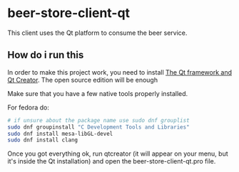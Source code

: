 # beer-store-client-qt

This client uses the Qt platform to consume the beer service.

## How do i run this

In order to make this project work, you need to install
[The Qt framework and Qt Creator](https://www.qt.io/download). The open source
edition will be enough

Make sure that you have a few native tools properly installed.

For fedora do:

```bash
# if unsure about the package name use sudo dnf grouplist
sudo dnf groupinstall "C Development Tools and Libraries" 
sudo dnf install mesa-libGL-devel 
sudo dnf install clang
```

Once you got everything ok, run qtcreator (it will appear on your menu, but
it's inside the Qt installation) and open the beer-store-client-qt.pro file.
